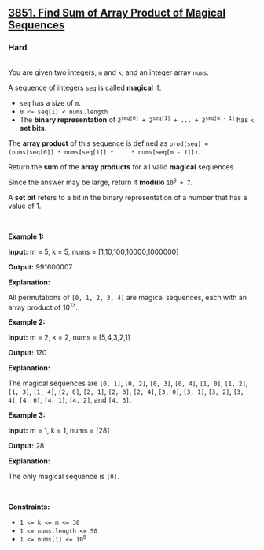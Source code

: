 <h2><a href="https://leetcode.com/problems/find-sum-of-array-product-of-magical-sequences/">3851. Find Sum of Array Product of Magical Sequences</a></h2><h3>Hard</h3><hr><p>You are given two integers, <code>m</code> and <code>k</code>, and an integer array <code>nums</code>.</p>
A sequence of integers <code>seq</code> is called <strong>magical</strong> if:

<ul>
	<li><code>seq</code> has a size of <code>m</code>.</li>
	<li><code>0 &lt;= seq[i] &lt; nums.length</code></li>
	<li>The <strong>binary representation</strong> of <code>2<sup>seq[0]</sup> + 2<sup>seq[1]</sup> + ... + 2<sup>seq[m - 1]</sup></code> has <code>k</code> <strong>set bits</strong>.</li>
</ul>

<p>The <strong>array product</strong> of this sequence is defined as <code>prod(seq) = (nums[seq[0]] * nums[seq[1]] * ... * nums[seq[m - 1]])</code>.</p>

<p>Return the <strong>sum</strong> of the <strong>array products</strong> for all valid <strong>magical</strong> sequences.</p>

<p>Since the answer may be large, return it <strong>modulo</strong> <code>10<sup>9</sup> + 7</code>.</p>

<p>A <strong>set bit</strong> refers to a bit in the binary representation of a number that has a value of 1.</p>

<p>&nbsp;</p>
<p><strong class="example">Example 1:</strong></p>

<div class="example-block">
<p><strong>Input:</strong> <span class="example-io">m = 5, k = 5, nums = [1,10,100,10000,1000000]</span></p>

<p><strong>Output:</strong> <span class="example-io">991600007</span></p>

<p><strong>Explanation:</strong></p>

<p>All permutations of <code>[0, 1, 2, 3, 4]</code> are magical sequences, each with an array product of 10<sup>13</sup>.</p>
</div>

<p><strong class="example">Example 2:</strong></p>

<div class="example-block">
<p><strong>Input:</strong> <span class="example-io">m = 2, k = 2, nums = [5,4,3,2,1]</span></p>

<p><strong>Output:</strong> <span class="example-io">170</span></p>

<p><strong>Explanation:</strong></p>

<p>The magical sequences are <code>[0, 1]</code>, <code>[0, 2]</code>, <code>[0, 3]</code>, <code>[0, 4]</code>, <code>[1, 0]</code>, <code>[1, 2]</code>, <code>[1, 3]</code>, <code>[1, 4]</code>, <code>[2, 0]</code>, <code>[2, 1]</code>, <code>[2, 3]</code>, <code>[2, 4]</code>, <code>[3, 0]</code>, <code>[3, 1]</code>, <code>[3, 2]</code>, <code>[3, 4]</code>, <code>[4, 0]</code>, <code>[4, 1]</code>, <code>[4, 2]</code>, and <code>[4, 3]</code>.</p>
</div>

<p><strong class="example">Example 3:</strong></p>

<div class="example-block">
<p><strong>Input:</strong> <span class="example-io">m = 1, k = 1, nums = [28]</span></p>

<p><strong>Output:</strong> <span class="example-io">28</span></p>

<p><strong>Explanation:</strong></p>

<p>The only magical sequence is <code>[0]</code>.</p>
</div>

<p>&nbsp;</p>
<p><strong>Constraints:</strong></p>

<ul>
	<li><code>1 &lt;= k &lt;= m &lt;= 30</code></li>
	<li><code>1 &lt;= nums.length &lt;= 50</code></li>
	<li><code>1 &lt;= nums[i] &lt;= 10<sup>8</sup></code></li>
</ul>
